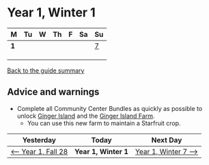 # Year 1, Winter 1

| M                          | Tu                        | W                         | Th                        | F                         | Sa                        | Su                        |
| -------------------------- | ------------------------- | ------------------------- | ------------------------- |-------------------------- | ------------------------- | ------------------------- |
| **1**                      |                           |                           |                           |                           |                           | [7](year-1-winter-7.md)   |
|                            |                           |                           |                           |                           |                           |                           |
|                            |                           |                           |                           |                           |                           |                           |
|                            |                           |                           |                           |                           |                           |                           |

[Back to the guide summary](readme.md)

## Advice and warnings

- Complete all Community Center Bundles as quickly as possible to unlock [Ginger Island](https://stardewvalleywiki.com/Ginger_Island) and the [Ginger Island Farm](https://stardewvalleywiki.com/Ginger_Island#The_Farm).
  - You can use this new farm to maintain a Starfruit crop.

| Yesterday                                   | Today                 | Next Day                                    |
| ------------------------------------------- | --------------------- | ------------------------------------------- |
| [⟵ Year 1, Fall 28](year-1-fall-28.md)     | **Year 1, Winter 1**  | [Year 1, Winter 7 ⟶](year-1-winter-7.md)   |
